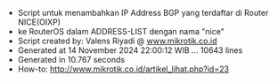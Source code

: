 - Script untuk menambahkan IP Address BGP yang terdaftar di Router NICE(OIXP)
- ke RouterOS dalam ADDRESS-LIST dengan nama "nice"
- Script created by: Valens Riyadi @ www.mikrotik.co.id
- Generated at 14 November 2024 22:00:12 WIB ... 10643 lines
- Generated in 10.767 seconds
- How-to: http://www.mikrotik.co.id/artikel_lihat.php?id=23
